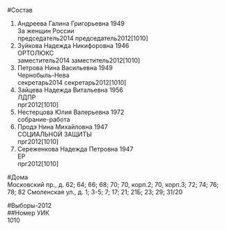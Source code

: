 #Состав  
1. Андреева Галина Григорьевна 1949  
    За женщин России  
    председатель2014 председатель2012[1010]    
2. Зуйкова Надежда Никифоровна 1946  
    ОРТОЛЮКС  
    заместитель2014 заместитель2012[1010]    
3. Петрова Нина Васильевна 1949  
    Чернобыль-Нева  
    секретарь2014 секретарь2012[1010]    
4. Зайцева Надежда Витальевна 1956  
    ЛДПР  
    прг2012[1010]  
5. Нестерцова Юлия Валерьевна 1972  
    собрание-работа  
6. Продэ Нина Михайловна 1947  
    СОЦИАЛЬНОЙ ЗАЩИТЫ  
    прг2012[1010]  
7. Сереженкова Надежда Петровна 1947  
    ЕР  
    прг2012[1010]  

#Дома  
Московский пр., д. 62; 64; 66; 68; 70; 70, корп.2; 70, корп.З; 72; 74; 76; 78; 82 Смоленская ул., д. 1; 3-5; 7; 17; 21; 21Б; 23; 29; 31/20  
  
#Выборы-2012  
##Номер УИК  
1010  
